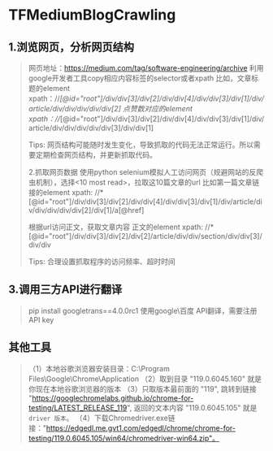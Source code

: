 # TFMediumBlogCrawling
## 1.浏览网页，分析网页结构
> 网页地址：https://medium.com/tag/software-engineering/archive
> 利用google开发者工具copy相应内容标签的selector或者xpath
> 比如，文章标题的element xpath：//*[@id="root"]/div/div[3]/div[2]/div/div[4]/div/div[3]/div[1]/div/article/div/div/div/div/div[2]
> 点赞数对应的element xpath：//*[@id="root"]/div/div[3]/div[2]/div/div[4]/div/div[3]/div[1]/div/article/div/div/div/div/div[3]/div/div[1]
>  
> Tips: 网页结构可能随时发生变化，导致抓取的代码无法正常运行。所以需要定期检查网页结构，并更新抓取代码。
> 
> 2.抓取网页数据
> 使用python selenium模拟人工访问网页（规避网站的反爬虫机制），选择<10 most read>，拉取这10篇文章的url
> 比如第一篇文章链接的element xpath: //*[@id="root"]/div/div[3]/div[2]/div/div[4]/div/div[3]/div[1]/div/article/div/div/div/div/div[2]/div[1]/a[@href]
> 
> 根据url访问正文，获取文章内容
> 正文的element xpath:  //*[@id="root"]/div/div[3]/div[2]/div[2]/article/div/div/section/div/div[3]/div/div
> 
>  Tips: 合理设置抓取程序的访问频率、超时时间
>  
## 3.调用三方API进行翻译
> pip install googletrans==4.0.0rc1
> 使用google\百度 API翻译，需要注册API key

## 其他工具
> （1）本地谷歌浏览器安装目录：C:\Program Files\Google\Chrome\Application
> （2）取到目录 "119.0.6045.160" 就是你现在本地谷歌浏览器的版本
> （3）只取版本最前面的 "119", 跳转到链接 "https://googlechromelabs.github.io/chrome-for-testing/LATEST_RELEASE_119", 返回的文本内容 "119.0.6045.105" 就是 `driver 版本`。
> （4）下载Chromedriver.exe链接："https://edgedl.me.gvt1.com/edgedl/chrome/chrome-for-testing/119.0.6045.105/win64/chromedriver-win64.zip"。
